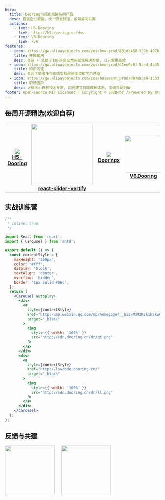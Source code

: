 ```yaml
---
hero:
  title: Dooring可视化搭建系列产品
  desc: 提高企业效能，统一研发标准，前端解决方案
  actions:
    - text: H5-Dooring
      link: http://h5.dooring.cn/doc
    - text: V6.Dooring
      link: /v6
features:
  - icon: https://gw.alipayobjects.com/zos/bmw-prod/881dc458-f20b-407b-947a-95104b5ec82b/k79dm8ih_w144_h144.png
    title: 开箱即用
    desc: 自研 + 总结了1000+企业常用前端解决方案, 让开发更高效
  - icon: https://gw.alipayobjects.com/zos/bmw-prod/d1ee0c6f-5aed-4a45-a507-339a4bfe076c/k7bjsocq_w144_h144.png
    title: 知识沉淀
    desc: 聚合了笔者多年前端实战经验复盘和学习总结
  - icon: https://gw.alipayobjects.com/zos/basement_prod/d078a5a9-1cb3-4352-9f05-505c2e98bc95/k7788v4b_w102_h126.png
    title: 职场进阶
    desc: 从技术小白到技术专家, 如何建立前端成长体系, 突破年薪50W
footer: Open-source MIT Licensed | Copyright © 2020<br />Powered by 徐小夕
---
```


## 每周开源精选(欢迎自荐)

<table>
  <tr>
    <td width="160" align="center">
      <a target="_blank" href="https://github.com/MrXujiang/h5-Dooring">
        <img src="http://h5.dooring.cn/h5_plus/static/logo.ff7fc6bb.png" />
        <br />
        <strong>H5-Dooring</strong>
      </a>
    </td>
    <td width="160" align="center">
      <a target="_blank" href="https://github.com/MrXujiang/react-slider-vertify">
        <img src="http://cdn.dooring.cn/dr/slider.gif" width="200" />
        <br />
        <strong>react-slider-vertify</strong>
      </a>
    </td>
    <td width="160" align="center">
      <a target="_blank" href="https://github.com/H5-Dooring/dooringx">
        <img src="https://img-blog.csdnimg.cn/img_convert/520863a38a93d960862f92c805bc97cc.png" />
        <br />
        <strong>Dooringx</strong>
      </a>
    </td>
    <td width="160" align="center">
      <a target="_blank" href="http://v6.dooring.cn/beta">
        <img src="http://v6.dooring.cn/beta/static/logo.9ee81073.png" width="120" />
        <br />
        <strong>V6.Dooring</strong>
      </a>
    </td>
    <td width="160" align="center">
      <a target="_blank" href="https://github.com/MrXujiang/xijs">
        <img src="http://cdn.dooring.cn/dr/xijs.png" width="100" />
        <br />
        <strong>xijs</strong>
      </a>
    </td>
  </tr>
</table>

## 实战训练营

```jsx
/**
 * inline: true
 */

import React from 'react';
import { Carousel } from 'antd';

export default () => {
  const contentStyle = {
    maxHeight: '360px',
    color: '#fff',
    display: 'block',
    textAlign: 'center',
    overflow: 'hidden',
    border: '1px solid #06c',
  };
  return (
    <Carousel autoplay>
      <div>
        <a
          style={contentStyle}
          href="http://mp.weixin.qq.com/mp/homepage?__biz=MzU2Mzk1NzkwOA==&hid=9&sn=b47e7de53b9c9f162608f4a58c01b650&scene=18#wechat_redirect"
          target="_blank"
        >
          <img
            style={{ width: '100%' }}
            src="http://cdn.dooring.cn/dr/qt.png"
          />
        </a>
      </div>
      <div>
        <a
          style={contentStyle}
          href="http://lowcode.dooring.cn/"
          target="_blank"
        >
          <img
            style={{ width: '100%' }}
            src="http://cdn.dooring.cn/dr/ll.png"
          />
        </a>
      </div>
    </Carousel>
  );
};
```

## 反馈与共建

<div>
  <img data-type="dingtalk" src="http://cdn.dooring.cn/dr/qtqd_code.png" width="160" style="margin-right: 20px" />
  <img data-type="wechat" src="http://cdn.dooring.cn/dr/lowcode.jpeg" width="160" />
</div>
